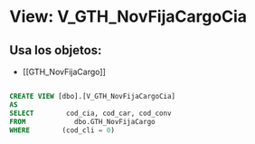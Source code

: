 # View: V_GTH_NovFijaCargoCia

## Usa los objetos:
- [[GTH_NovFijaCargo]]

```sql

CREATE VIEW [dbo].[V_GTH_NovFijaCargoCia]
AS
SELECT        cod_cia, cod_car, cod_conv
FROM            dbo.GTH_NovFijaCargo
WHERE        (cod_cli = 0)

```

